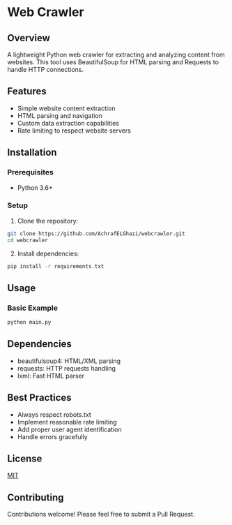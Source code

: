 # Web Crawler

## Overview
A lightweight Python web crawler for extracting and analyzing content from websites. This tool uses BeautifulSoup for HTML parsing and Requests to handle HTTP connections.

## Features
- Simple website content extraction
- HTML parsing and navigation
- Custom data extraction capabilities
- Rate limiting to respect website servers

## Installation

### Prerequisites
- Python 3.6+

### Setup
1. Clone the repository:
```bash
git clone https://github.com/AchrafELGhazi/webcrawler.git
cd webcrawler
```

2. Install dependencies:
```bash
pip install -r requirements.txt
```

## Usage

### Basic Example
```python
python main.py
```

## Dependencies
- beautifulsoup4: HTML/XML parsing
- requests: HTTP requests handling
- lxml: Fast HTML parser

## Best Practices
- Always respect robots.txt
- Implement reasonable rate limiting
- Add proper user agent identification
- Handle errors gracefully

## License
[MIT](LICENSE.md)

## Contributing
Contributions welcome! Please feel free to submit a Pull Request.
